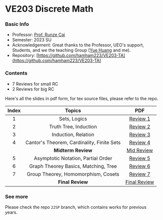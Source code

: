 # VE203 Discrete Math

### Basic Info

+ Professor: [Prof. Runze Cai](https://www.ji.sjtu.edu.cn/about/faculty-staff/faculty-directory/faculty-detail/67506/)
+ Semester: 2023 SU
+ Acknowledgement: Great thanks to the Professor, UEO's support, Students, and we the teaching Group ([Yue Huang](https://www.linkedin.com/in/yuehuang01/) and me).
+ Repository: [https://github.com/hamham223/VE203-TA](https://github.com/hamham223/VE203-TA)

### Contents

+ 7 Reviews for small RC
+ 2 Reviews for big RC

Here's all the slides in pdf form, for tex source files, please refer to the repo.

|Index|   Topics                                 |   PDF                                |
|:---:|:----------------------------------------:|:------------------------------------:|
|  1  |Sets, Logics                              |[Review 1](assets/VE203/Review_01.pdf)|
|  2  |Truth Tree, Induction                     |[Review 2](assets/VE203/Review_02.pdf)|
|  3  |Induction, Relation                       |[Review 3](assets/VE203/Review_03.pdf)|
|  4  |Cantor's Theorem, Cardinality, Finite Sets|[Review 4](assets/VE203/Review_04.pdf)|
|     |**Midterm Review**                        |[Mid Review](assets/VE203/Mid.pdf)    |
|  5  |Asymptotic Notation, Partial Order        |[Review 5](assets/VE203/Review_05.pdf)|
|  6  |Graph Theorey Basics, Matching, Tree      |[Review 6](assets/VE203/Review_06.pdf)|
|  7  |Group Theorey, Homomorphism, Cosets       |[Review 7](assets/VE203/Review_07.pdf)|
|     |**Final Review**                          |[Final Review](assets/VE203/Final.pdf)|

### See more

Please check the repo `22SP` branch, which contains works for previous years.
